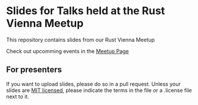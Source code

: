 # Slides for Talks held at the Rust Vienna Meetup

This repository contains slides from our Rust Vienna Meetup

Check out upcomming events in the [Meetup Page](https://www.meetup.com/rust-vienna/)

## For presenters

If you want to upload slides, please do so in a pull request.
Unless your slides are [MIT licensed](./LICENSE),
please indicate the terms in the file or a .license file next to it.
